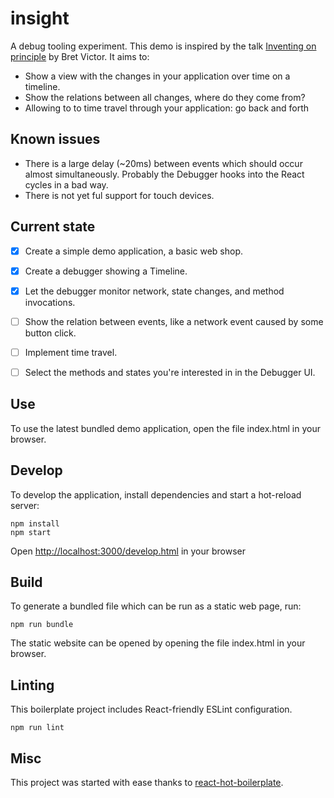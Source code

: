 insight
=====================

A debug tooling experiment. This demo is inspired by the talk
[Inventing on principle](https://www.youtube.com/watch?v=PUv66718DII) by Bret Victor.
It aims to:

- Show a view with the changes in your application over time on a timeline.
- Show the relations between all changes, where do they come from?
- Allowing to to time travel through your application: go back and forth


## Known issues

- There is a large delay (~20ms) between events which should occur almost simultaneously.
  Probably the Debugger hooks into the React cycles in a bad way.
- There is not yet ful support for touch devices.


## Current state

- [x] Create a simple demo application, a basic web shop.
- [x] Create a debugger showing a Timeline.
- [x] Let the debugger monitor network, state changes, and method invocations.
- [ ] Show the relation between events, like a network event caused by some button click.
- [ ] Implement time travel.
- [ ] Select the methods and states you're interested in in the Debugger UI.


## Use

To use the latest bundled demo application, open the file index.html in your browser.


## Develop

To develop the application, install dependencies and start a hot-reload server:

```
npm install
npm start
```

Open [http://localhost:3000/develop.html](http://localhost:3000/develop.html) in your browser


## Build

To generate a bundled file which can be run as a static web page, run:

```
npm run bundle
```

The static website can be opened by opening the file index.html in your browser.


## Linting

This boilerplate project includes React-friendly ESLint configuration.

```
npm run lint
```

## Misc

This project was started with ease thanks to [react-hot-boilerplate](https://github.com/gaearon/react-hot-boilerplate).
